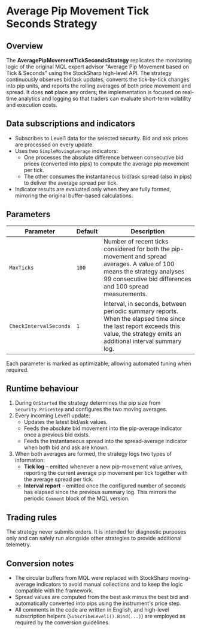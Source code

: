 # Average Pip Movement Tick Seconds Strategy

## Overview
The **AveragePipMovementTickSecondsStrategy** replicates the monitoring logic of the original MQL expert advisor "Average Pip Movement based on Tick & Seconds" using the StockSharp high-level API. The strategy continuously observes bid/ask updates, converts the tick-by-tick changes into pip units, and reports the rolling averages of both price movement and spread. It does **not** place any orders; the implementation is focused on real-time analytics and logging so that traders can evaluate short-term volatility and execution costs.

## Data subscriptions and indicators
- Subscribes to Level1 data for the selected security. Bid and ask prices are processed on every update.
- Uses two `SimpleMovingAverage` indicators:
  - One processes the absolute difference between consecutive bid prices (converted into pips) to compute the average pip movement per tick.
  - The other consumes the instantaneous bid/ask spread (also in pips) to deliver the average spread per tick.
- Indicator results are evaluated only when they are fully formed, mirroring the original buffer-based calculations.

## Parameters
| Parameter | Default | Description |
|-----------|---------|-------------|
| `MaxTicks` | `100` | Number of recent ticks considered for both the pip-movement and spread averages. A value of 100 means the strategy analyses 99 consecutive bid differences and 100 spread measurements. |
| `CheckIntervalSeconds` | `1` | Interval, in seconds, between periodic summary reports. When the elapsed time since the last report exceeds this value, the strategy emits an additional interval summary log. |

Each parameter is marked as optimizable, allowing automated tuning when required.

## Runtime behaviour
1. During `OnStarted` the strategy determines the pip size from `Security.PriceStep` and configures the two moving averages.
2. Every incoming Level1 update:
   - Updates the latest bid/ask values.
   - Feeds the absolute bid movement into the pip-average indicator once a previous bid exists.
   - Feeds the instantaneous spread into the spread-average indicator when both bid and ask are known.
3. When both averages are formed, the strategy logs two types of information:
   - **Tick log** – emitted whenever a new pip-movement value arrives, reporting the current average pip movement per tick together with the average spread per tick.
   - **Interval report** – emitted once the configured number of seconds has elapsed since the previous summary log. This mirrors the periodic `Comment` block of the MQL version.

## Trading rules
The strategy never submits orders. It is intended for diagnostic purposes only and can safely run alongside other strategies to provide additional telemetry.

## Conversion notes
- The circular buffers from MQL were replaced with StockSharp moving-average indicators to avoid manual collections and to keep the logic compatible with the framework.
- Spread values are computed from the best ask minus the best bid and automatically converted into pips using the instrument's price step.
- All comments in the code are written in English, and high-level subscription helpers (`SubscribeLevel1().Bind(...)`) are employed as required by the conversion guidelines.
